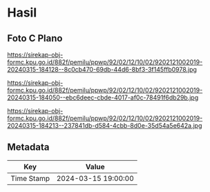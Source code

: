 # Hasil

## Foto C Plano

https://sirekap-obj-formc.kpu.go.id/882f/pemilu/ppwp/92/02/12/10/02/9202121002019-20240315-184128--8c0cb470-69db-44d6-8bf3-3f145ffb0978.jpg

https://sirekap-obj-formc.kpu.go.id/882f/pemilu/ppwp/92/02/12/10/02/9202121002019-20240315-184050--ebc6deec-cbde-4017-af0c-78491f6db29b.jpg

https://sirekap-obj-formc.kpu.go.id/882f/pemilu/ppwp/92/02/12/10/02/9202121002019-20240315-184213--237841db-d584-4cbb-8d0e-35d54a5e642a.jpg


## Metadata

| Key        | Value               |
| ---------- | ------------------- |
| Time Stamp | 2024-03-15 19:00:00 |



